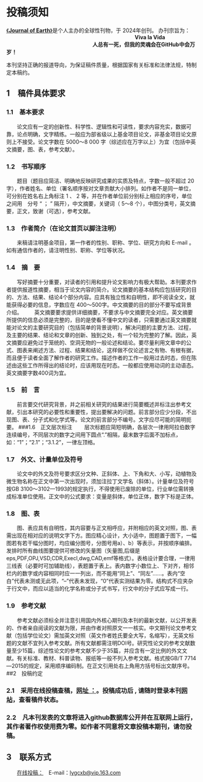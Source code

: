 # 投稿须知
[《**Journal of Earth**》](https://senkeller.github.io/Earth/)是个人主办的全球性刊物，于 2024年创刊。 
办刊宗旨为： 
                         **Viva la Vida**
                  **人总有一死，但我的灵魂会在GitHub中会万岁！**

本刊坚持正确的报道导向，为保证稿件质量，根据国家有关标准和法律法规，特制定本稿约。

## 1 稿件具体要求
### 1.1 基本要求
  论文应有一定的创新性、科学性、逻辑性和可读性，要求内容充实，数据可靠，论点明确，文字精练。一般应为部省级以上基金项目论文，非基金项目论文原则上不接受。论文字数在 5000～8 000 字（综述应在万字以上）为宜（包括中英文摘要，图、表，参考文献）。
### 1.2 书写顺序
  题目（题目应简洁、明确地反映研究成果的实质及特点，字数一般不超过 20 字），作者姓名、单位（署名顺序按对文章贡献大小排列。如作者不是同一单位，可分别在姓名右上角标注 1 、 2 等，并在作者单位前分别标上相应的序号，单位之间用 分号 “ ； ” 隔开），中文摘要，关键词（ 5～8 个），中图分类号，英文摘要，正文，致谢（可选），参考文献。
### 1.3 作者简介（在论文首页以脚注注明）
  来稿请注明基金项目，第一作者的性别、职称、学位、研究方向和 E-mail 。如有通信作者的，请注明性别、职称、学位等状况。
### 1.4 摘 要
  写好摘要十分重要，对读者的引用和提升论文影响力有极大帮助。本刊要求作者提供报道性摘要，相当于论文内容的简介。论文摘要的基本结构应包括研究的目的、方法、结果、结论4个部分内容。应具有独立性和自明性，即不阅读全文，就能获得必要的信息，字数应在 400～500字。中文摘要的目的部分不要写成背景介绍。
  英文摘要要求提供详细摘要，不要求与中文摘要完全对应。英文摘要所提供的信息必须是完整的，目的是使看不懂中文的读者，只需要通过英文摘要就能对论文的主要研究目的（包括简单的背景说明），解决问题的主要方法、过程，及主要的结果、结论和文章的创新、独到之处，有一个较为完整的了解。因此，英文摘要应避免过于笼统的、空洞无物的一般论述和结论。要尽量利用文章中的公式、图表来阐述方法、过程、结果和结论，这样做不仅论述言之有物、有根有据，而且便于读者全面了解作者的研究工作。描述作者的工作一般用过去时态，但在陈述由这些工作所得出的结论时，应该用现在时态。一般都应使用动词的主动语态。英文摘要字数400词为宜。
### 1.5 前 言
  前言要交代研究背景，并之前相关研究的结果进行简要概述并标注出参考文献，引出本研究的必要性和重要性，提出要解决的问题。前言部分应少分段，不出现图、表、分子式和化学式等。论文的前言部分不编号。文字应尽可能的简明扼要。
###1.6 正文层次标注
  层次标题应简短明确，各层次一律用阿拉伯数字连续编号，不同层次的数字之间用下圆点“.”相隔，最末数字后面不加标点，如：“1”；“2.1”；“3.1.2”，一律左顶格。
### 1.7 外文、计量单位及符号
  论文中的外文及符号要求区分文种、正斜体、上、下角和大、小写，动植物及微生物名称在正文中第一次出现时，须加注拉丁文学名（斜体）。计量单位及符号按GB 3100～3102—1993的规定执行，不得使用已废除的单位，行业单位需转换成标准单位使用。正文中的公式要求：变量是斜体，单位正体，数字下标是正体。
### 1.8 图、表
  图、表应具有自明性，其内容要与正文相呼应，并附相应的英文对照，图、表需出现在相对应的说明文字下方。图应精心设计，大小适中，图题置于图下，一幅图若有若干幅分图时，均应编分图号，分图号用a）、b）等表示，并按顺序编排。发排时所有曲线图要提供可修改的矢量图（矢量图,后缀是eps,PDF,OPJ,VSD,CDR,Execl,dwg,CAD,emf等格式）。表格设计要合理，一律用三线表（必要时可加辅助线），表题置于表上。表内数字小数位上、下对齐，相邻栏内的数字或内容相同时应一一列出，而不能用“同上”、“同左”……。表内“空白”代表未测或无此项，“–”代表未发现，“0”代表实测结果为零。结构式不应夹杂于行文中，而应以适当的化学名称或分子式书写，行文中的分子式应写成一行。
### 1.9 参考文献
  参考文献必须标全并注意引用国内外核心期刊及本刊的最新文献，以公开发表的、作者亲自阅读的文献为限，并由作者对照原文一一核实。中文期刊论文参考文献（包括学位论文）需加英文对照（英文作者姓氏要全大写，名缩写），无英文标题的文献不宜列入参考文献。所有文献都需注明DOI号。研究性论文的参考文献数量至少15篇，综述性论文的参考文献不少于35篇，并应含有一定比例的外文文献。有关标准、教材、科普读物、报纸等一般不列入参考文献。格式按GB/T 7714—2015的规定，采用顺序编码制。在正文引用处右上角用方括号标出文献序号。
##2 投稿约定
### 2.1 采用在线投稿查稿，[网址 ：](https://github.com/Senkeller/Earth/issues)。投稿成功后 , 请随时登录本刊[网站](https://senkeller.github.io/Earth/)，查看稿件状态。
### 2.2 凡本刊发表的文章将进入**github数据库公开**并在互联网上运行，其**作者著作权使用费为零**。如作者不同意将文章投稿本期刊，请勿投稿。
## 3 联系方式
  [在线投稿：](https://github.com/Senkeller/Earth/issues) E-mail：lygcxb@vip.163.com